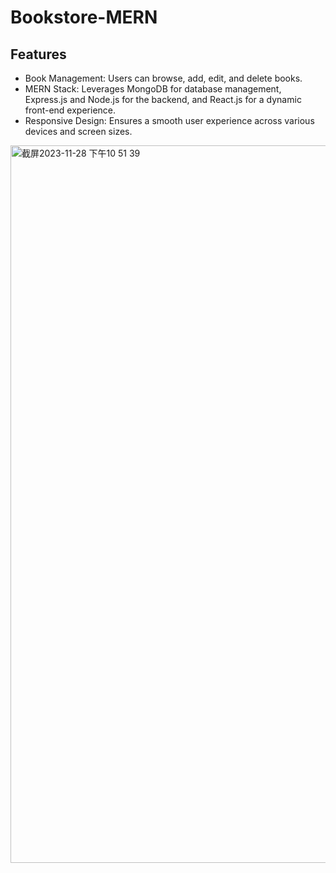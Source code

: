 # Bookstore-MERN

## Features
- Book Management: Users can browse, add, edit, and delete books.
- MERN Stack: Leverages MongoDB for database management, Express.js and Node.js for the backend, and React.js for a dynamic front-end experience.
- Responsive Design: Ensures a smooth user experience across various devices and screen sizes.
<img width="1148" alt="截屏2023-11-28 下午10 51 39" src="https://github.com/tianna0/Bookstore-MERN/assets/144874312/27c8e288-3d04-4dc8-a55e-8e6ff5be8669">
